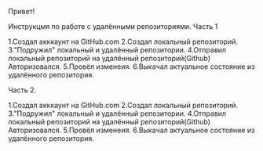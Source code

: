 Привет!

Инструкцмя по работе с удалёнными репозиториями. Часть 1

1.Создал акккаунт на GitHub.com
2.Создал локальный репозиторий.
3."Подружил" локальный и удалённый репозитории.
4.Отправил локальный репозиторий на удалённый репозиторий(Github) Авторизовался.
5.Провёл изменеия.
6.Выкачал актуальное состояние из удалённого репозитория.

Часть 2.

1.Создал акккаунт на GitHub.com
2.Создал локальный репозиторий.
3."Подружил" локальный и удалённый репозитории.
4.Отправил локальный репозиторий на удалённый репозиторий(Github) Авторизовался.
5.Провёл изменеия.
6.Выкачал актуальное состояние из удалённого репозитория.